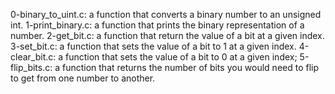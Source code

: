 0-binary_to_uint.c: a function that converts a binary number to an unsigned int.
1-print_binary.c: a function that prints the binary representation of a number.
2-get_bit.c: a function that return the value of a bit at a given index.
3-set_bit.c: a function that sets the value of a bit to 1 at a given index.
4-clear_bit.c: a function that sets the value of a bit to 0 at a given index;
5-flip_bits.c: a function that returns the number of bits you would need to flip to get from one number to another.
